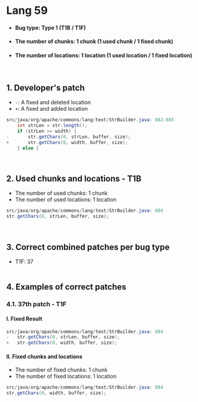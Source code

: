 # Lang 59
* <h4>Bug type: Type 1 (T1B / T1F)</h4>
* <h4>The number of chunks: 1 chunk (1 used chunk / 1 fixed chunk)</h4>
* <h4>The number of locations: 1 location (1 used location / 1 fixed location)</h4>
<br>

## 1. Developer's patch
* `-`: A fixed and deleted location
* `+`: A fixed and added location
```java
src/java/org/apache/commons/lang/text/StrBuilder.java: 882-885
    int strLen = str.length();
    if (strLen >= width) {
-       str.getChars(0, strLen, buffer, size);
+       str.getChars(0, width, buffer, size);
    } else {
```
<br>

## 2. Used chunks and locations - T1B
* The number of used chunks: 1 chunk
* The number of used locations: 1 location
```java
src/java/org/apache/commons/lang/text/StrBuilder.java: 884
str.getChars(0, strLen, buffer, size);
```
<br>

## 3. Correct combined patches per bug type
* T1F: 37
<br><br>

## 4. Examples of correct patches
### 4.1. 37th patch - T1F
#### I. Fixed Result
```java
src/java/org/apache/commons/lang/text/StrBuilder.java: 884
-   str.getChars(0, strLen, buffer, size);
+   str.getChars(0, width, buffer, size);
```

#### II. Fixed chunks and locations
* The number of fixed chunks: 1 chunk
* The number of fixed locations: 1 location
```java
src/java/org/apache/commons/lang/text/StrBuilder.java: 884
str.getChars(0, width, buffer, size);
```
<br><br>